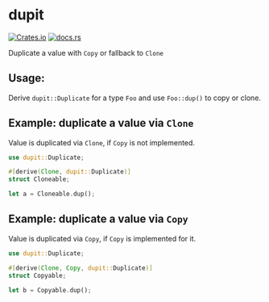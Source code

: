 # dupit

[![Crates.io](https://img.shields.io/crates/v/dupit.svg)](https://crates.io/crates/dupit)
[![docs.rs](https://docs.rs/dupit/badge.svg)](https://docs.rs/dupit)

Duplicate a value with `Copy` or fallback to `Clone`

## Usage:

Derive `dupit::Duplicate` for a type `Foo`
and use `Foo::dup()` to copy or clone.

## Example: duplicate a value via `Clone`

Value is duplicated via `Clone`, if `Copy` is not implemented.

```rust
use dupit::Duplicate;

#[derive(Clone, dupit::Duplicate)]
struct Cloneable;

let a = Cloneable.dup();
```

## Example: duplicate a value via `Copy`

Value is duplicated via `Copy`, if `Copy` is implemented for it.

```rust
use dupit::Duplicate;

#[derive(Clone, Copy, dupit::Duplicate)]
struct Copyable;

let b = Copyable.dup();
```
